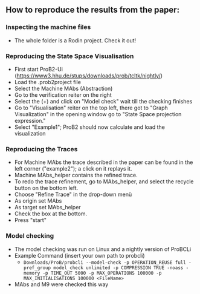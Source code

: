 ## How to reproduce the results from the paper:


### Inspecting the machine files 
* The whole folder is a Rodin project. Check it out!

### Reproducing the State Space Visualisation 
* First start ProB2-Ui (https://www3.hhu.de/stups/downloads/prob/tcltk/nightly/)
* Load the .prob2project file
* Select the Machine MAbs (Abstraction)
* Go to the verification reiter on the right
* Select the (+) and click on "Model check" wait till the checking finishes
* Go to "Visualisation" reiter on the top left, there got to "Graph Visualization" in the opening window go to "State Space projection expression."
* Select "Example1"; ProB2 should now calculate and load the visualization

### Reproducing the Traces 
* For Machine MAbs the trace described in the paper can be found in the left corner ("example2"); a click on it replays it.
* Machine MAbs_helper contains the refined trace.
* To redo the trace refinement, go to MAbs_helper, and select the recycle button on the bottom left. 
* Choose "Refine Trace" in the drop-down menü
* As origin set MAbs
* As target set MAbs_helper
* Check the box at the bottom.
* Press "start"

### Model checking 
* The model checking was run on Linux and a nightly version of ProBCLi
* Example Command (insert your own path to probcli)
  * ```Downloads/ProB/probcli --model-check -p OPERATION_REUSE full -pref_group model_check unlimited -p COMPRESSION TRUE -noass -memory -p TIME_OUT 5000 -p MAX_OPERATIONS 100000 -p MAX_INITIALISATIONS 100000 <FileName> ```
* MAbs and M9 were checked this way

